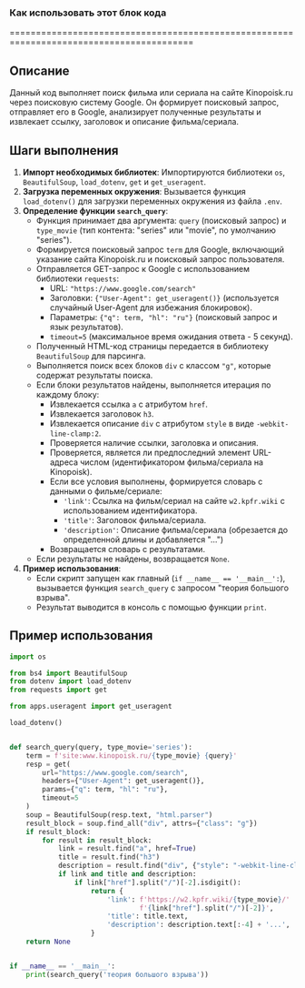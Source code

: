 ### Как использовать этот блок кода

=========================================================================================

Описание
-------------------------
Данный код выполняет поиск фильма или сериала на сайте Kinopoisk.ru через поисковую систему Google. Он формирует поисковый запрос, отправляет его в Google, анализирует полученные результаты и извлекает ссылку, заголовок и описание фильма/сериала.

Шаги выполнения
-------------------------
1. **Импорт необходимых библиотек**: Импортируются библиотеки `os`, `BeautifulSoup`, `load_dotenv`, `get` и `get_useragent`.
2. **Загрузка переменных окружения**: Вызывается функция `load_dotenv()` для загрузки переменных окружения из файла `.env`.
3. **Определение функции `search_query`**:
   - Функция принимает два аргумента: `query` (поисковый запрос) и `type_movie` (тип контента: "series" или "movie", по умолчанию "series").
   - Формируется поисковый запрос `term` для Google, включающий указание сайта Kinopoisk.ru и поисковый запрос пользователя.
   - Отправляется GET-запрос к Google с использованием библиотеки `requests`:
     - URL: `"https://www.google.com/search"`
     - Заголовки: `{"User-Agent": get_useragent()}` (используется случайный User-Agent для избежания блокировок).
     - Параметры: `{"q": term, "hl": "ru"}` (поисковый запрос и язык результатов).
     - `timeout=5` (максимальное время ожидания ответа - 5 секунд).
   - Полученный HTML-код страницы передается в библиотеку `BeautifulSoup` для парсинга.
   - Выполняется поиск всех блоков `div` с классом `"g"`, которые содержат результаты поиска.
   - Если блоки результатов найдены, выполняется итерация по каждому блоку:
     - Извлекается ссылка `a` с атрибутом `href`.
     - Извлекается заголовок `h3`.
     - Извлекается описание `div` с атрибутом `style` в виде `-webkit-line-clamp:2`.
     - Проверяется наличие ссылки, заголовка и описания.
     - Проверяется, является ли предпоследний элемент URL-адреса числом (идентификатором фильма/сериала на Kinopoisk).
     - Если все условия выполнены, формируется словарь с данными о фильме/сериале:
       - `'link'`: Ссылка на фильм/сериал на сайте `w2.kpfr.wiki` с использованием идентификатора.
       - `'title'`: Заголовок фильма/сериала.
       - `'description'`: Описание фильма/сериала (обрезается до определенной длины и добавляется "...")
     - Возвращается словарь с результатами.
   - Если результаты не найдены, возвращается `None`.
4. **Пример использования**:
   - Если скрипт запущен как главный (`if __name__ == '__main__':`), вызывается функция `search_query` с запросом "теория большого взрыва".
   - Результат выводится в консоль с помощью функции `print`.

Пример использования
-------------------------

```python
import os

from bs4 import BeautifulSoup
from dotenv import load_dotenv
from requests import get

from apps.useragent import get_useragent

load_dotenv()


def search_query(query, type_movie='series'):
    term = f'site:www.kinopoisk.ru/{type_movie} {query}'
    resp = get(
        url="https://www.google.com/search",
        headers={"User-Agent": get_useragent()},
        params={"q": term, "hl": "ru"},
        timeout=5
    )
    soup = BeautifulSoup(resp.text, "html.parser")
    result_block = soup.find_all("div", attrs={"class": "g"})
    if result_block:
        for result in result_block:
            link = result.find("a", href=True)
            title = result.find("h3")
            description = result.find("div", {"style": "-webkit-line-clamp:2"})
            if link and title and description:
                if link["href"].split("/")[-2].isdigit():
                    return {
                        'link': f'https://w2.kpfr.wiki/{type_movie}/'
                                f'{link["href"].split("/")[-2]}',
                        'title': title.text,
                        'description': description.text[:-4] + '...',
                    }
    return None


if __name__ == '__main__':
    print(search_query('теория большого взрыва'))